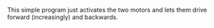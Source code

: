 This simple program just activates the two motors and lets them drive forward (increasingly) and backwards.
